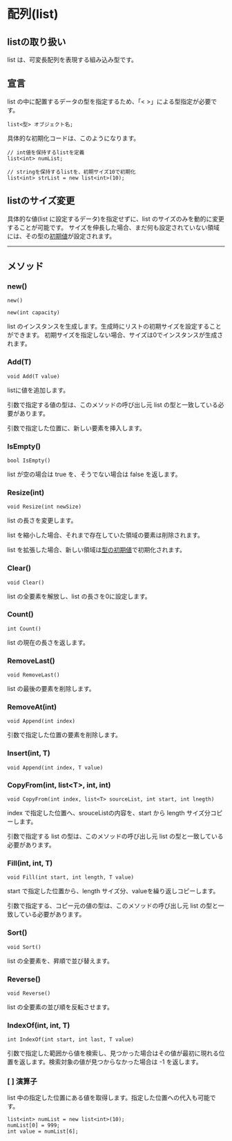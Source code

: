 
# 配列(list)

## listの取り扱い
list は、可変長配列を表現する組み込み型です。

## 宣言
list の中に配置するデータの型を指定するため、「< >」による型指定が必要です。
```
list<型> オブジェクト名;
```
具体的な初期化コードは、このようになります。
```
// int値を保持するlistを定義
list<int> numList;

// stringを保持するlistを、初期サイズ10で初期化
list<int> strList = new list<int>(10);
```

## listのサイズ変更
具体的な値(list に設定するデータ)を指定せずに、list のサイズのみを動的に変更することが可能です。
サイズを伸長した場合、まだ何も設定されていない領域には、その型の[初期値](hs_var.md)が設定されます。


***


## メソッド

### new()
`new()`

`new(int capacity)`

list のインスタンスを生成します。生成時にリストの初期サイズを設定することができます。
初期サイズを指定しない場合、サイズは0でインスタンスが生成されます。

### Add(T)
`void Add(T value)`

listに値を追加します。

引数で指定する値の型は、このメソッドの呼び出し元 list の型と一致している必要があります。

引数で指定した位置に、新しい要素を挿入します。

### IsEmpty()
`bool IsEmpty()`

list が空の場合は true を、そうでない場合は false を返します。

### Resize(int)
`void Resize(int newSize)`

list の長さを変更します。

list を縮小した場合、それまで存在していた領域の要素は削除されます。

list を拡張した場合、新しい領域は[型の初期値](hs_var.md)で初期化されます。

### Clear()
`void Clear()`

list の全要素を解放し、list の長さを0に設定します。

### Count()
`int Count()`

list の現在の長さを返します。

### RemoveLast()
`void RemoveLast()`

list の最後の要素を削除します。

### RemoveAt(int)
`void Append(int index)`

引数で指定した位置の要素を削除します。

### Insert(int, T)
`void Append(int index, T value)`

### CopyFrom(int, list<T\>, int, int)
`void CopyFrom(int index, list<T> sourceList, int start, int lnegth)`

index で指定した位置へ、srouceListの内容を、start から length サイズ分コピーします。

引数で指定する list の型は、このメソッドの呼び出し元 list の型と一致している必要があります。

### Fill(int, int, T)
`void Fill(int start, int length, T value)`

start で指定した位置から、length サイズ分、valueを繰り返しコピーします。

引数で指定する、コピー元の値の型は、このメソッドの呼び出し元 list の型と一致している必要があります。

### Sort()
`void Sort()`

list の全要素を、昇順で並び替えます。

### Reverse()
`void Reverse()`

list の全要素の並び順を反転させます。

### IndexOf(int, int, T)
`int IndexOf(int start, int last, T value)`

引数で指定した範囲から値を検索し、見つかった場合はその値が最初に現れる位置を返します。検索対象の値が見つからなかった場合は -1 を返します。

### [ ] 演算子
list 中の指定した位置にある値を取得します。指定した位置への代入も可能です。

```
list<int> numList = new list<int>(10);
numList[0] = 999;
int value = numList[6];
```
